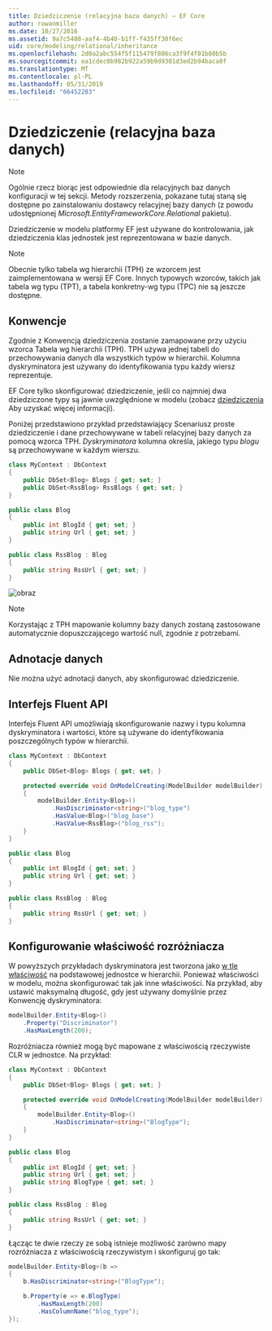 ```yaml
---
title: Dziedziczenie (relacyjna baza danych) — EF Core
author: rowanmiller
ms.date: 10/27/2016
ms.assetid: 9a7c5488-aaf4-4b40-b1ff-f435ff30f6ec
uid: core/modeling/relational/inheritance
ms.openlocfilehash: 2d0a2abc554f5f115479f886ca3f9f4f01b80b5b
ms.sourcegitcommit: ea1cdec0b982b922a59b9d9301d3ed2b94baca0f
ms.translationtype: MT
ms.contentlocale: pl-PL
ms.lasthandoff: 05/31/2019
ms.locfileid: "66452283"
---
```

# <a name="inheritance-relational-database"></a>Dziedziczenie (relacyjna baza danych)

> [!NOTE]  
> Ogólnie rzecz biorąc jest odpowiednie dla relacyjnych baz danych konfiguracji w tej sekcji. Metody rozszerzenia, pokazane tutaj staną się dostępne po zainstalowaniu dostawcy relacyjnej bazy danych (z powodu udostępnionej *Microsoft.EntityFrameworkCore.Relational* pakietu).

Dziedziczenie w modelu platformy EF jest używane do kontrolowania, jak dziedziczenia klas jednostek jest reprezentowana w bazie danych.

> [!NOTE]  
> Obecnie tylko tabela wg hierarchii (TPH) ze wzorcem jest zaimplementowana w wersji EF Core. Innych typowych wzorców, takich jak tabela wg typu (TPT), a tabela konkretny-wg typu (TPC) nie są jeszcze dostępne.

## <a name="conventions"></a>Konwencje

Zgodnie z Konwencją dziedziczenia zostanie zamapowane przy użyciu wzorca Tabela wg hierarchii (TPH). TPH używa jednej tabeli do przechowywania danych dla wszystkich typów w hierarchii. Kolumna dyskryminatora jest używany do identyfikowania typu każdy wiersz reprezentuje.

EF Core tylko skonfigurować dziedziczenie, jeśli co najmniej dwa dziedziczone typy są jawnie uwzględnione w modelu (zobacz [dziedziczenia](../inheritance.md) Aby uzyskać więcej informacji).

Poniżej przedstawiono przykład przedstawiający Scenariusz proste dziedziczenie i dane przechowywane w tabeli relacyjnej bazy danych za pomocą wzorca TPH. *Dyskryminatora* kolumna określa, jakiego typu *blogu* są przechowywane w każdym wierszu.

<!-- [!code-csharp[Main](samples/core/relational/Modeling/Conventions/Samples/InheritanceDbSets.cs)] -->
``` csharp
class MyContext : DbContext
{
    public DbSet<Blog> Blogs { get; set; }
    public DbSet<RssBlog> RssBlogs { get; set; }
}

public class Blog
{
    public int BlogId { get; set; }
    public string Url { get; set; }
}

public class RssBlog : Blog
{
    public string RssUrl { get; set; }
}
```

![obraz](_static/inheritance-tph-data.png)

>[!NOTE]
> Korzystając z TPH mapowanie kolumny bazy danych zostaną zastosowane automatycznie dopuszczającego wartość null, zgodnie z potrzebami.

## <a name="data-annotations"></a>Adnotacje danych

Nie można użyć adnotacji danych, aby skonfigurować dziedziczenie.

## <a name="fluent-api"></a>Interfejs Fluent API

Interfejs Fluent API umożliwiają skonfigurowanie nazwy i typu kolumna dyskryminatora i wartości, które są używane do identyfikowania poszczególnych typów w hierarchii.

<!-- [!code-csharp[Main](samples/core/relational/Modeling/FluentAPI/Samples/InheritanceTPHDiscriminator.cs?highlight=7,8,9,10)] -->
``` csharp
class MyContext : DbContext
{
    public DbSet<Blog> Blogs { get; set; }

    protected override void OnModelCreating(ModelBuilder modelBuilder)
    {
        modelBuilder.Entity<Blog>()
            .HasDiscriminator<string>("blog_type")
            .HasValue<Blog>("blog_base")
            .HasValue<RssBlog>("blog_rss");
    }
}

public class Blog
{
    public int BlogId { get; set; }
    public string Url { get; set; }
}

public class RssBlog : Blog
{
    public string RssUrl { get; set; }
}
```

## <a name="configuring-the-discriminator-property"></a>Konfigurowanie właściwość rozróżniacza

W powyższych przykładach dyskryminatora jest tworzona jako [w tle właściwość](xref:core/modeling/shadow-properties) na podstawowej jednostce w hierarchii. Ponieważ właściwości w modelu, można skonfigurować tak jak inne właściwości. Na przykład, aby ustawić maksymalną długość, gdy jest używany domyślnie przez Konwencję dyskryminatora:

```C#
modelBuilder.Entity<Blog>()
    .Property("Discriminator")
    .HasMaxLength(200);
```

Rozróżniacza również mogą być mapowane z właściwością rzeczywiste CLR w jednostce. Na przykład:
```C#
class MyContext : DbContext
{
    public DbSet<Blog> Blogs { get; set; }

    protected override void OnModelCreating(ModelBuilder modelBuilder)
    {
        modelBuilder.Entity<Blog>()
            .HasDiscriminator<string>("BlogType");
    }
}

public class Blog
{
    public int BlogId { get; set; }
    public string Url { get; set; }
    public string BlogType { get; set; }
}

public class RssBlog : Blog
{
    public string RssUrl { get; set; }
}
```

Łącząc te dwie rzeczy ze sobą istnieje możliwość zarówno mapy rozróżniacza z właściwością rzeczywistym i skonfiguruj go tak:
```C#
modelBuilder.Entity<Blog>(b =>
{
    b.HasDiscriminator<string>("BlogType");

    b.Property(e => e.BlogType)
        .HasMaxLength(200)
        .HasColumnName("blog_type");
});
```
